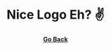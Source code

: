 <h1 align="center" style="border-bottom: none">
    Nice Logo Eh? ✌
</h1>
<h4 align="center" style="border-bottom: none">
    <a href="https://github.com/dopevog">Go Back</a>
</h4>
